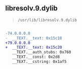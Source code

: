 ## libresolv.9.dylib

> `/usr/lib/libresolv.9.dylib`

```diff

-74.0.0.0.0
-  __TEXT.__text: 0x15c18
+79.0.0.0.0
+  __TEXT.__text: 0x15c20
   __TEXT.__auth_stubs: 0x760
   __TEXT.__const: 0x2d8
   __TEXT.__cstring: 0x1af5

```
